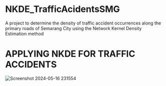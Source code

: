 # NKDE_TrafficAcidentsSMG
A project to determine the density of traffic accident occurrences along the primary roads of Semarang City using the Network Kernel Density Estimation method
# APPLYING NKDE FOR TRAFFIC ACCIDENTS
![Screenshot 2024-05-16 231554](https://github.com/citrahadisaputri/NKDE_TrafficAcidentsSMG/assets/147718711/e822600f-41e6-4882-ac60-4fb66db32de8)

